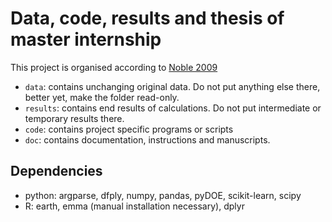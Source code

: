 Data, code, results and thesis of master internship
===================================================

This project is organised according to [Noble 2009](https://journals.plos.org/ploscompbiol/article?id=10.1371/journal.pcbi.1000424)

- `data`: contains unchanging original data. Do not put anything else there, better yet, make the folder read-only.
- `results`: contains end results of calculations. Do not put intermediate or temporary results there. 
- `code`: contains project specific programs or scripts
- `doc`: contains documentation, instructions and manuscripts.

Dependencies
------------
- python: argparse, dfply, numpy, pandas, pyDOE, scikit-learn, scipy 
- R: earth, emma (manual installation necessary), dplyr
